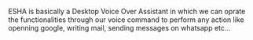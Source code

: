 ESHA is basically a Desktop Voice Over Assistant in which we can oprate the functionalities through our voice command to perform any action like openning google, writing mail, sending messages on whatsapp etc...

